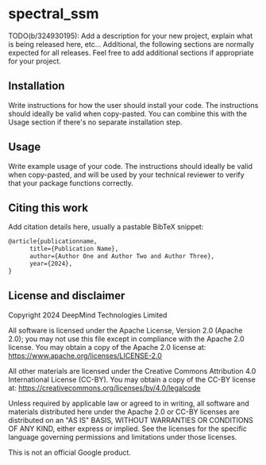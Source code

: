 # spectral_ssm

TODO(b/324930195): Add a description for your new project, explain what is
being released here, etc... Additional, the following sections are normally
expected for all releases. Feel free to add additional sections if appropriate
for your project.

## Installation

Write instructions for how the user should install your code. The instructions
should ideally be valid when copy-pasted. You can combine this with the Usage
section if there's no separate installation step.

## Usage

Write example usage of your code. The instructions should ideally be valid when
copy-pasted, and will be used by your technical reviewer to verify that your
package functions correctly.

## Citing this work

Add citation details here, usually a pastable BibTeX snippet:

```latex
@article{publicationname,
      title={Publication Name},
      author={Author One and Author Two and Author Three},
      year={2024},
}
```

## License and disclaimer

Copyright 2024 DeepMind Technologies Limited

All software is licensed under the Apache License, Version 2.0 (Apache 2.0);
you may not use this file except in compliance with the Apache 2.0 license.
You may obtain a copy of the Apache 2.0 license at:
https://www.apache.org/licenses/LICENSE-2.0

All other materials are licensed under the Creative Commons Attribution 4.0
International License (CC-BY). You may obtain a copy of the CC-BY license at:
https://creativecommons.org/licenses/by/4.0/legalcode

Unless required by applicable law or agreed to in writing, all software and
materials distributed here under the Apache 2.0 or CC-BY licenses are
distributed on an "AS IS" BASIS, WITHOUT WARRANTIES OR CONDITIONS OF ANY KIND,
either express or implied. See the licenses for the specific language governing
permissions and limitations under those licenses.

This is not an official Google product.
